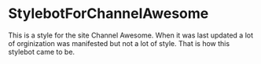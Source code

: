 StylebotForChannelAwesome
=========================
This is a style for the site Channel Awesome. When it was last updated a lot of orginization was manifested but not a lot of style. 
That is how this stylebot came to be. 
